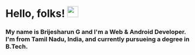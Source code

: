 
# Hello, folks! <img src="https://media.giphy.com/media/Q7LHmoFwVP6Yc1swZs/giphy.gif" width="30px">

### My name is Brijesharun G and I'm a Web & Android Developer. I'm from Tamil Nadu, India, and currently pursueing a degree in B.Tech.

<!--
**floatingbrij/floatingbrij** is a ✨ _special_ ✨ repository because its `README.md` (this file) appears on your GitHub profile.

Here are some ideas to get you started:

- 🔭 I’m currently working on ...
- 🌱 I’m currently learning ...
- 👯 I’m looking to collaborate on ...
- 🤔 I’m looking for help with ...
- 💬 Ask me about ...
- 📫 How to reach me: ...
- 😄 Pronouns: ...
- ⚡ Fun fact: ...
-->
